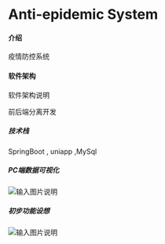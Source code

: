 # Anti-epidemic System

#### 介绍
疫情防控系统

#### 软件架构
软件架构说明

前后端分离开发
##### 技术栈

SpringBoot , uniapp ,MySql

##### PC端数据可视化
![输入图片说明](https://images.gitee.com/uploads/images/2021/0212/220820_ee7193e0_7463838.jpeg "LZH_create.jpg")

##### 初步功能设想
![输入图片说明](https://images.gitee.com/uploads/images/2021/0212/221342_318d976b_7463838.jpeg "初步功能设想.jpg")

